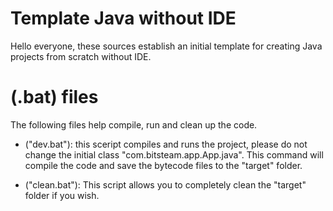 # Template Java without IDE 

Hello everyone, these sources establish an initial template for creating Java projects from scratch without IDE.

# (.bat) files
The following files help compile, run and clean up the code.

- ("dev.bat"): this sceript compiles and runs the project, please do not change the initial class "com.bitsteam.app.App.java". This command will compile the code and save the bytecode files to the "target" folder.

- ("clean.bat"): This script allows you to completely clean the "target" folder if you wish.